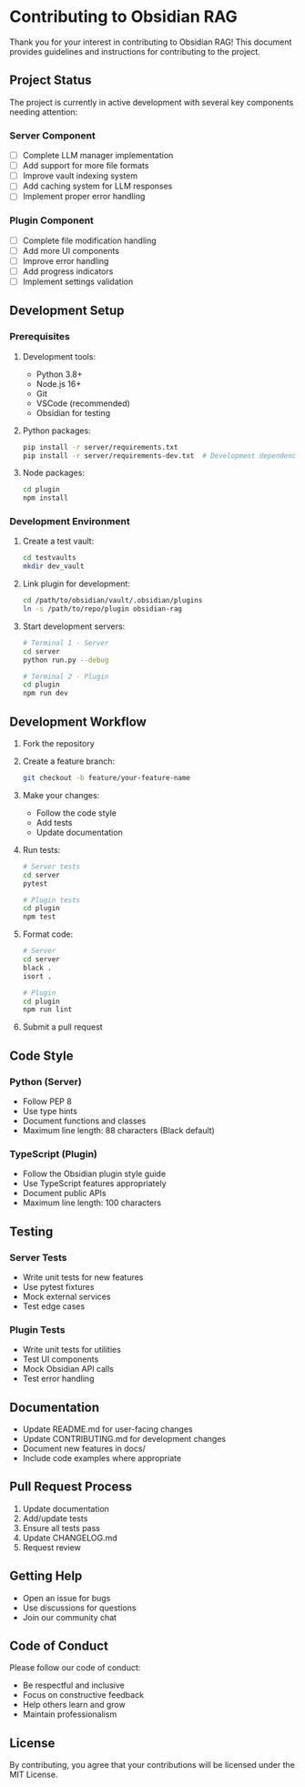 # Contributing to Obsidian RAG

Thank you for your interest in contributing to Obsidian RAG! This document provides guidelines and instructions for contributing to the project.

## Project Status

The project is currently in active development with several key components needing attention:

### Server Component
- [ ] Complete LLM manager implementation
- [ ] Add support for more file formats
- [ ] Improve vault indexing system
- [ ] Add caching system for LLM responses
- [ ] Implement proper error handling

### Plugin Component
- [ ] Complete file modification handling
- [ ] Add more UI components
- [ ] Improve error handling
- [ ] Add progress indicators
- [ ] Implement settings validation

## Development Setup

### Prerequisites

1. Development tools:
   - Python 3.8+
   - Node.js 16+
   - Git
   - VSCode (recommended)
   - Obsidian for testing

2. Python packages:
   ```bash
   pip install -r server/requirements.txt
   pip install -r server/requirements-dev.txt  # Development dependencies
   ```

3. Node packages:
   ```bash
   cd plugin
   npm install
   ```

### Development Environment

1. Create a test vault:
   ```bash
   cd testvaults
   mkdir dev_vault
   ```

2. Link plugin for development:
   ```bash
   cd /path/to/obsidian/vault/.obsidian/plugins
   ln -s /path/to/repo/plugin obsidian-rag
   ```

3. Start development servers:
   ```bash
   # Terminal 1 - Server
   cd server
   python run.py --debug

   # Terminal 2 - Plugin
   cd plugin
   npm run dev
   ```

## Development Workflow

1. Fork the repository
2. Create a feature branch:
   ```bash
   git checkout -b feature/your-feature-name
   ```

3. Make your changes:
   - Follow the code style
   - Add tests
   - Update documentation

4. Run tests:
   ```bash
   # Server tests
   cd server
   pytest
   
   # Plugin tests
   cd plugin
   npm test
   ```

5. Format code:
   ```bash
   # Server
   cd server
   black .
   isort .
   
   # Plugin
   cd plugin
   npm run lint
   ```

6. Submit a pull request

## Code Style

### Python (Server)
- Follow PEP 8
- Use type hints
- Document functions and classes
- Maximum line length: 88 characters (Black default)

### TypeScript (Plugin)
- Follow the Obsidian plugin style guide
- Use TypeScript features appropriately
- Document public APIs
- Maximum line length: 100 characters

## Testing

### Server Tests
- Write unit tests for new features
- Use pytest fixtures
- Mock external services
- Test edge cases

### Plugin Tests
- Write unit tests for utilities
- Test UI components
- Mock Obsidian API calls
- Test error handling

## Documentation

- Update README.md for user-facing changes
- Update CONTRIBUTING.md for development changes
- Document new features in docs/
- Include code examples where appropriate

## Pull Request Process

1. Update documentation
2. Add/update tests
3. Ensure all tests pass
4. Update CHANGELOG.md
5. Request review

## Getting Help

- Open an issue for bugs
- Use discussions for questions
- Join our community chat

## Code of Conduct

Please follow our code of conduct:

- Be respectful and inclusive
- Focus on constructive feedback
- Help others learn and grow
- Maintain professionalism

## License

By contributing, you agree that your contributions will be licensed under the MIT License. 